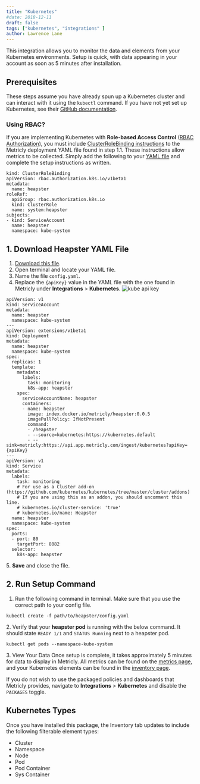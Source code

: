 ```yaml
---
title: "Kubernetes"
#date: 2018-12-11
draft: false
tags: ["kubernetes", "integrations" ]
author: Lawrence Lane
---
```

This integration allows you to monitor the data and elements from your Kubernetes environments. Setup is quick, with data appearing in your account as soon as 5 minutes after installation.

## Prerequisites
These steps assume you have already spun up a Kubernetes cluster and can interact with it using the `kubectl` command. If you have not yet set up Kubernetes, see their [GitHub documentation](https://github.com/kubernetes/kubernetes).

### Using RBAC?

If you are implementing Kubernetes with **Role-based Access Control** ([RBAC Authorization](https://kubernetes.io/docs/reference/access-authn-authz/rbac/)), you must include [ClusterRoleBinding instructions](https://raw.githubusercontent.com/metricly/heapster/master/deploy/kube-config/rbac/heapster-rbac.yaml) to the Metricly deployment YAML file found in step 1.1. These instructions allow metrics to be collected. Simply add the following to your [YAML file](https://raw.githubusercontent.com/metricly/heapster/master/deploy/kube-config/metricly/heapster.yaml) and complete the setup instructions as written.

```
kind: ClusterRoleBinding
apiVersion: rbac.authorization.k8s.io/v1beta1
metadata:
  name: heapster
roleRef:
  apiGroup: rbac.authorization.k8s.io
  kind: ClusterRole
  name: system:heapster
subjects:
- kind: ServiceAccount
  name: heapster
  namespace: kube-system
```

## 1. Download Heapster YAML File
1. [Download this file](https://raw.githubusercontent.com/metricly/heapster/master/deploy/kube-config/metricly/heapster.yaml).
2. Open terminal and locate your YAML file.
3. Name the file `config.yaml`.
4. Replace the `{apiKey}` value in the YAML file with the one found in Metricly under **Integrations** > **Kubernetes**.
![kube api key](/images/_index/kube-api-key.png)

```
apiVersion: v1
kind: ServiceAccount
metadata:
  name: heapster
  namespace: kube-system
---
apiVersion: extensions/v1beta1
kind: Deployment
metadata:
  name: heapster
  namespace: kube-system
spec:
  replicas: 1
  template:
    metadata:
      labels:
        task: monitoring
        k8s-app: heapster
    spec:
      serviceAccountName: heapster
      containers:
      - name: heapster
        image: index.docker.io/metricly/heapster:0.0.5
        imagePullPolicy: IfNotPresent
        command:
        - /heapster
        - --source=kubernetes:https://kubernetes.default
        - --sink=metricly:https://api.app.metricly.com/ingest/kubernetes?apiKey={apiKey}
---
apiVersion: v1
kind: Service
metadata:
  labels:
    task: monitoring
    # For use as a Cluster add-on (https://github.com/kubernetes/kubernetes/tree/master/cluster/addons)
    # If you are using this as an addon, you should uncomment this line.
    # kubernetes.io/cluster-service: 'true'
    # kubernetes.io/name: Heapster
  name: heapster
  namespace: kube-system
spec:
  ports:
  - port: 80
    targetPort: 8082
  selector:
    k8s-app: heapster
```
5\. **Save** and close the file.

## 2. Run Setup Command
1. Run the following command in terminal. Make sure that you use the correct path to your config file.

```
kubectl create -f path/to/heapster/config.yaml
```
2\. Verify that your **heapster pod** is running with the below command. It should state `READY 1/1` and `STATUS Running` next to a heapster pod.

```
kubectl get pods --namespace-kube-system
```

3\. View Your Data
Once setup is complete, it takes approximately 5 minutes for data to display in Metricly. All metrics can be found on the [metrics page][1], and your Kubernetes elements can be found in the [inventory page][2].

If you do not wish to use the packaged policies and dashboards that Metricly provides, navigate to **Integrations** > **Kubernetes** and disable the `PACKAGES` toggle.

[1]: /data-visualizaiton/metrics
[2]: /data-visualization/inventory

## Kubernetes Types

Once you have installed this package, the Inventory tab updates to include the following filterable element types:

- Cluster
- Namespace
- Node
- Pod
- Pod Container
- Sys Container
